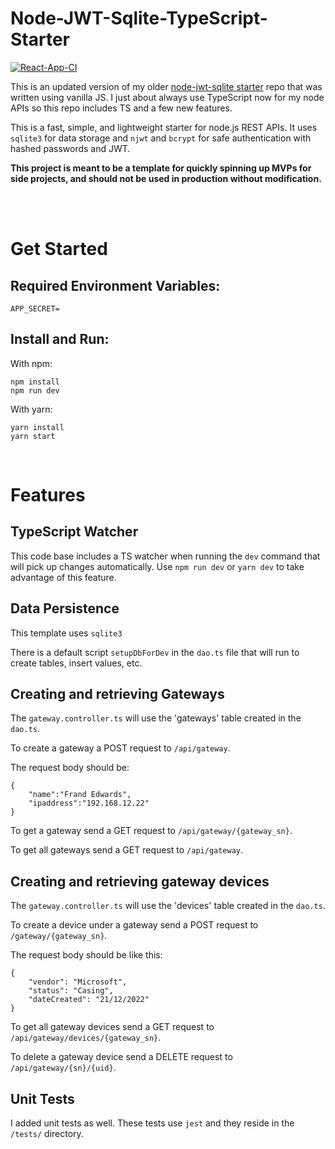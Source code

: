 # Node-JWT-Sqlite-TypeScript-Starter


[![React-App-CI](https://github.com/mwolfhoffman/node-jwt-sqlite-typescript-starter/actions/workflows/node.js.yml/badge.svg?branch=master)](https://github.com/mwolfhoffman/node-jwt-sqlite-typescript-starter/actions/workflows/node.js.yml)

This is an updated version of my older <a taret="_blank" href="https://github.com/mwolfhoffman/node-jwt-sqlite-starter">node-jwt-sqlite starter</a> repo that was written using vanilla JS. I just about always use TypeScript now for my node APIs so this repo includes TS and a few new features.

This is a fast, simple, and lightweight starter for node.js REST APIs. It uses `sqlite3` for data storage and `njwt` and `bcrypt` for safe authentication with hashed passwords and JWT. 

**This project is meant to be a template for quickly spinning up MVPs for side projects, and should not be used in production without modification.**

<br />

<br />


# Get Started

## Required Environment Variables:
```
APP_SECRET=
```

## Install and Run:

With npm:

```
npm install
npm run dev
```

With yarn:

```
yarn install
yarn start
```



<br/>

# Features

## TypeScript Watcher

This code base includes a TS watcher when running the `dev` command that will pick up changes automatically. Use `npm run dev` or `yarn dev` to take advantage of this feature.

## Data Persistence

This template uses `sqlite3`  

There is a default script `setupDbForDev` in the `dao.ts` file that will run to create tables, insert values, etc. 


## Creating and retrieving Gateways

The `gateway.controller.ts` will use the 'gateways' table created in the `dao.ts`. 

To create a gateway a POST request to `/api/gateway`. 

The request body should be:

```
{
    "name":"Frand Edwards",
    "ipaddress":"192.168.12.22"
}
```

To get a gateway send a GET request to `/api/gateway/{gateway_sn}`.

To get all gateways send a GET request to `/api/gateway`.


## Creating and retrieving gateway devices
The `gateway.controller.ts` will use the 'devices' table created in the `dao.ts`.

To create a device under a gateway send a POST request to `/gateway/{gateway_sn}`.

The request body should be like this:

```
{
    "vendor": "Microsoft",
    "status": "Casing",
    "dateCreated": "21/12/2022"
}
```

To get all gateway devices send a GET request to `/api/gateway/devices/{gateway_sn}`.

To delete a gateway device send a DELETE request to `/api/gateway/{sn}/{uid}`.

## Unit Tests

I added unit tests as well. These tests use `jest` and they reside in the `/tests/` directory.
